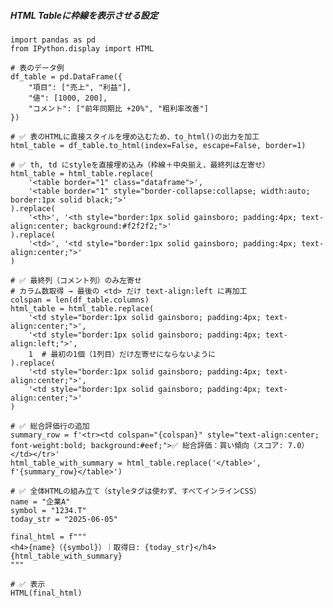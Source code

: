 
##### HTML Tableに枠線を表示させる設定

    import pandas as pd
    from IPython.display import HTML

    # 表のデータ例
    df_table = pd.DataFrame({
        "項目": ["売上", "利益"],
        "値": [1000, 200],
        "コメント": ["前年同期比 +20%", "粗利率改善"]
    })

    # ✅ 表のHTMLに直接スタイルを埋め込むため、to_html()の出力を加工
    html_table = df_table.to_html(index=False, escape=False, border=1)

    # ✅ th, td にstyleを直接埋め込み（枠線＋中央揃え、最終列は左寄せ）
    html_table = html_table.replace(
        '<table border="1" class="dataframe">',
        '<table border="1" style="border-collapse:collapse; width:auto; border:1px solid black;">'
    ).replace(
        '<th>', '<th style="border:1px solid gainsboro; padding:4px; text-align:center; background:#f2f2f2;">'
    ).replace(
        '<td>', '<td style="border:1px solid gainsboro; padding:4px; text-align:center;">'
    )

    # ✅ 最終列（コメント列）のみ左寄せ
    # カラム数取得 → 最後の <td> だけ text-align:left に再加工
    colspan = len(df_table.columns)
    html_table = html_table.replace(
        '<td style="border:1px solid gainsboro; padding:4px; text-align:center;">',
        '<td style="border:1px solid gainsboro; padding:4px; text-align:left;">',
        1  # 最初の1個（1列目）だけ左寄せにならないように
    ).replace(
        '<td style="border:1px solid gainsboro; padding:4px; text-align:center;">',
        '<td style="border:1px solid gainsboro; padding:4px; text-align:center;">'
    )

    # ✅ 総合評価行の追加
    summary_row = f'<tr><td colspan="{colspan}" style="text-align:center; font-weight:bold; background:#eef;">✅ 総合評価：買い傾向（スコア: 7.0）</td></tr>'
    html_table_with_summary = html_table.replace('</table>', f'{summary_row}</table>')

    # ✅ 全体HTMLの組み立て（styleタグは使わず、すべてインラインCSS）
    name = "企業A"
    symbol = "1234.T"
    today_str = "2025-06-05"

    final_html = f"""
    <h4>{name}（{symbol}）｜取得日: {today_str}</h4>
    {html_table_with_summary}
    """

    # ✅ 表示
    HTML(final_html)

